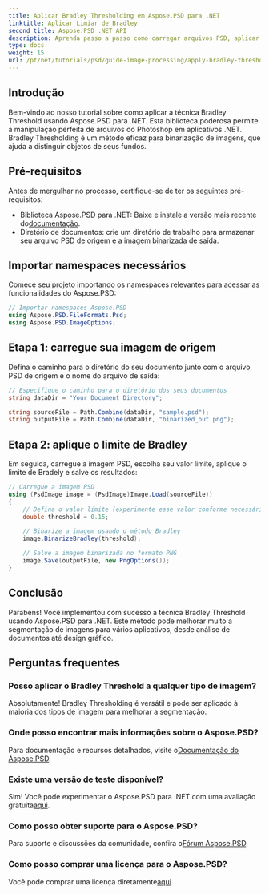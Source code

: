 ```yaml
---
title: Aplicar Bradley Thresholding em Aspose.PSD para .NET
linktitle: Aplicar Limiar de Bradley
second_title: Aspose.PSD .NET API
description: Aprenda passo a passo como carregar arquivos PSD, aplicar técnicas de limiarização e salvar seus resultados em vários formatos, aprimorando suas tarefas de segmentação de imagens para diversas aplicações.
type: docs
weight: 15
url: /pt/net/tutorials/psd/guide-image-processing/apply-bradley-thresholding/
---
```

## Introdução

Bem-vindo ao nosso tutorial sobre como aplicar a técnica Bradley Threshold usando Aspose.PSD para .NET. Esta biblioteca poderosa permite a manipulação perfeita de arquivos do Photoshop em aplicativos .NET. Bradley Thresholding é um método eficaz para binarização de imagens, que ajuda a distinguir objetos de seus fundos.

## Pré-requisitos

Antes de mergulhar no processo, certifique-se de ter os seguintes pré-requisitos:

-  Biblioteca Aspose.PSD para .NET: Baixe e instale a versão mais recente do[documentação](https://reference.aspose.com/psd/net/).
- Diretório de documentos: crie um diretório de trabalho para armazenar seu arquivo PSD de origem e a imagem binarizada de saída.

## Importar namespaces necessários

Comece seu projeto importando os namespaces relevantes para acessar as funcionalidades do Aspose.PSD:

```csharp
// Importar namespaces Aspose.PSD
using Aspose.PSD.FileFormats.Psd;
using Aspose.PSD.ImageOptions;
```

## Etapa 1: carregue sua imagem de origem

Defina o caminho para o diretório do seu documento junto com o arquivo PSD de origem e o nome do arquivo de saída:

```csharp
// Especifique o caminho para o diretório dos seus documentos
string dataDir = "Your Document Directory";

string sourceFile = Path.Combine(dataDir, "sample.psd");
string outputFile = Path.Combine(dataDir, "binarized_out.png");
```

## Etapa 2: aplique o limite de Bradley

Em seguida, carregue a imagem PSD, escolha seu valor limite, aplique o limite de Bradely e salve os resultados:

```csharp
// Carregue a imagem PSD
using (PsdImage image = (PsdImage)Image.Load(sourceFile))
{
    // Defina o valor limite (experimente esse valor conforme necessário)
    double threshold = 0.15;

    // Binarize a imagem usando o método Bradley
    image.BinarizeBradley(threshold);

    // Salve a imagem binarizada no formato PNG
    image.Save(outputFile, new PngOptions());
}
```

## Conclusão

Parabéns! Você implementou com sucesso a técnica Bradley Threshold usando Aspose.PSD para .NET. Este método pode melhorar muito a segmentação de imagens para vários aplicativos, desde análise de documentos até design gráfico.

## Perguntas frequentes

### Posso aplicar o Bradley Threshold a qualquer tipo de imagem?

Absolutamente! Bradley Thresholding é versátil e pode ser aplicado à maioria dos tipos de imagem para melhorar a segmentação.

### Onde posso encontrar mais informações sobre o Aspose.PSD?

 Para documentação e recursos detalhados, visite o[Documentação do Aspose.PSD](https://reference.aspose.com/psd/net/).

### Existe uma versão de teste disponível?

 Sim! Você pode experimentar o Aspose.PSD para .NET com uma avaliação gratuita[aqui](https://releases.aspose.com/).

### Como posso obter suporte para o Aspose.PSD?

 Para suporte e discussões da comunidade, confira o[Fórum Aspose.PSD](https://forum.aspose.com/c/psd/34).

### Como posso comprar uma licença para o Aspose.PSD?

 Você pode comprar uma licença diretamente[aqui](https://purchase.conholdate.com/buy).